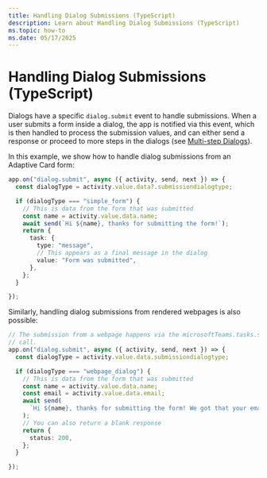 ```yaml
---
title: Handling Dialog Submissions (TypeScript)
description: Learn about Handling Dialog Submissions (TypeScript)
ms.topic: how-to
ms.date: 05/17/2025
---
```

# Handling Dialog Submissions (TypeScript)

Dialogs have a specific `dialog.submit` event to handle submissions. When a user submits a form inside a dialog, the app is notified via this event, which is then handled to process the submission values, and can either send a response or proceed to more steps in the dialogs (see [Multi-step Dialogs](./handling-multi-step-forms.md)).

In this example, we show how to handle dialog submissions from an Adaptive Card form:

```ts
app.on("dialog.submit", async ({ activity, send, next }) => {
  const dialogType = activity.value.data?.submissiondialogtype;

  if (dialogType === "simple_form") {
    // This is data from the form that was submitted
    const name = activity.value.data.name;
    await send(`Hi ${name}, thanks for submitting the form!`);
    return {
      task: {
        type: "message",
        // This appears as a final message in the dialog
        value: "Form was submitted",
      },
    };
  }

});
```

Similarly, handling dialog submissions from rendered webpages is also possible:

```ts
// The submission from a webpage happens via the microsoftTeams.tasks.submitTask(formData)
// call.
app.on("dialog.submit", async ({ activity, send, next }) => {
  const dialogType = activity.value.data.submissiondialogtype;

  if (dialogType === "webpage_dialog") {
    // This is data from the form that was submitted
    const name = activity.value.data.name;
    const email = activity.value.data.email;
    await send(
      `Hi ${name}, thanks for submitting the form! We got that your email is ${email}`
    );
    // You can also return a blank response
    return {
      status: 200,
    };
  }

});
```